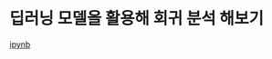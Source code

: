 # 딥러닝 모델을 활용해 회귀 분석 해보기
[ipynb](https://github.com/CharmStrange/Snippet/blob/main/Python/GrowTopia_DL.ipynb)
[]()
